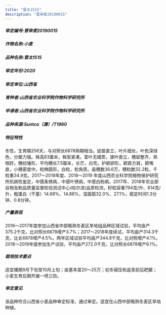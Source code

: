 ```yaml
---
title: "晋太1515"
description: "晋审麦20190015"
---
```

##### 审定编号:晋审麦20190015

##### 作物名称:小麦

##### 品种名称:晋太1515

##### 审定年份:2020

##### 审定单位:山西省

##### 育种者:山西省农业科学院作物科学研究所

##### 申请者:山西省农业科学院作物科学研究所

##### 品种来源:Suntca（澳）/T1960

##### 特征特性
冬性，生育期256天，与对照长6878熟期相当。幼苗直立，叶片细长，叶色深绿色，分蘖力强。株高83厘米，株型紧凑。茎叶无蜡质，旗叶直立，穗层整齐，熟相好。穗纺锤形，平均穗长7.5厘米，长芒，白壳。护颖卵形，颖肩方肩，颖嘴直，小穗密度中。粒椭圆形，白粒，粒角质。亩穗数36.6万，穗粒数32.2粒，千粒重34.9克。2017～2018年度、2018～2019 年度山西农业科学院植物保护研究所抗病性鉴定，中感条锈病，中感叶锈病，中感白粉病。2017年、2018年农业部谷物及制品质量监督检验测试中心(哈尔滨)品质检测，籽粒容重794克/升、814克/升，粗蛋白（干基）14.68%、14.88%，湿面筋32.0%、27.1%，稳定时间1.3分钟、0.8分钟。

##### 产量表现
2016～2017年度参加山西省中部晚熟冬麦区旱地组品种区域试验，平均亩产375.2千克，比对照长6878增产3.7%；2017～2018年度续试，平均亩产314.3千克，比长6878增产4.5%。两年区域试验平均亩产344.8千克，比对照增产4.1%。2018～2019年度参加生产试验，平均亩产272.0千克，比对照长6878增产6.1%。

##### 栽培技术要点
适宜播期9月下旬至10月上旬；亩基本苗20～25万；初冬磙压和返青前后耙耱；小麦生育后期开展一喷三防。

##### 审定意见
该品种符合山西省小麦品种审定标准，通过审定。适宜在山西中部晚熟冬麦区旱地种植。
